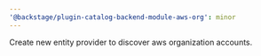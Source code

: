 ```yaml
---
'@backstage/plugin-catalog-backend-module-aws-org': minor
---
```


Create new entity provider to discover aws organization accounts.
